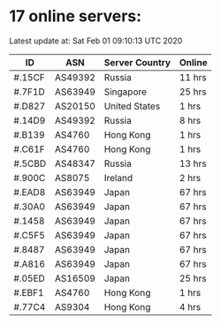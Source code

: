 # 17 online servers:

Latest update at: Sat Feb 01 09:10:13 UTC 2020

| ID | ASN | Server Country | Online |
| -- | --- | -------------- | ------ |
| #.15CF | AS49392 | Russia | 11 hrs |
| #.7F1D | AS63949 | Singapore | 25 hrs |
| #.D827 | AS20150 | United States | 1 hrs |
| #.14D9 | AS49392 | Russia | 8 hrs |
| #.B139 | AS4760 | Hong Kong | 1 hrs |
| #.C61F | AS4760 | Hong Kong | 1 hrs |
| #.5CBD | AS48347 | Russia | 13 hrs |
| #.900C | AS8075 | Ireland | 2 hrs |
| #.EAD8 | AS63949 | Japan | 67 hrs |
| #.30A0 | AS63949 | Japan | 67 hrs |
| #.1458 | AS63949 | Japan | 67 hrs |
| #.C5F5 | AS63949 | Japan | 67 hrs |
| #.8487 | AS63949 | Japan | 67 hrs |
| #.A816 | AS63949 | Japan | 67 hrs |
| #.05ED | AS16509 | Japan | 25 hrs |
| #.EBF1 | AS4760 | Hong Kong | 1 hrs |
| #.77C4 | AS9304 | Hong Kong | 4 hrs |

